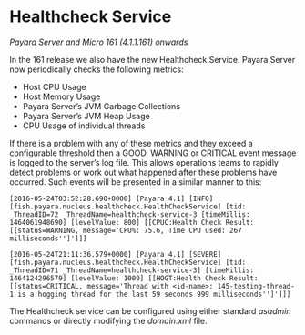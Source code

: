 # Healthcheck Service

_Payara Server and Micro 161 \(4.1.1.161\) onwards_

In the 161 release we also have the new Healthcheck Service. Payara Server now periodically checks the following metrics:

* Host CPU Usage 
* Host Memory Usage 
* Payara Server’s JVM Garbage Collections 
* Payara Server’s JVM Heap Usage 
* CPU Usage of individual threads  

If there is a problem with any of these metrics and they exceed a configurable threshold then a  GOOD, WARNING or CRITICAL event message is logged to the server’s log file. This allows operations teams to rapidly detect problems or work out what happened after these problems have occurred. Such events will be presented in a similar manner to this:

```
[2016-05-24T03:52:28.690+0000] [Payara 4.1] [INFO] [fish.payara.nucleus.healthcheck.HealthCheckService] [tid: _ThreadID=72 _ThreadName=healthcheck-service-3 [timeMillis: 1464061948690] [levelValue: 800] [[CPUC:Health Check Result:[[status=WARNING, message='CPU%: 75.6, Time CPU used: 267 milliseconds'']']]]

[2016-05-24T21:11:36.579+0000] [Payara 4.1] [SEVERE] [fish.payara.nucleus.healthcheck.HealthCheckService] [tid: _ThreadID=71 _ThreadName=healthcheck-service-3] [timeMillis: 1464124296579] [levelValue: 1000] [[HOGT:Health Check Result:[[status=CRITICAL, message='Thread with <id-name>: 145-testing-thread-1 is a hogging thread for the last 59 seconds 999 milliseconds'']']]]
```

The Healthcheck service can be configured using either standard _asadmin_ commands or directly modifying the _domain.xml_ file.

